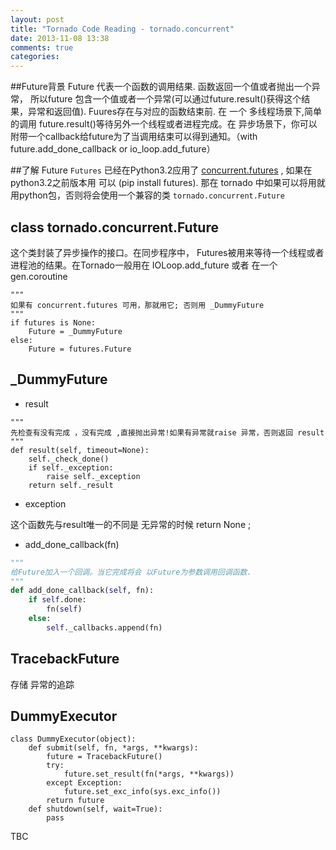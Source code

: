 ```yaml
---
layout: post
title: "Tornado Code Reading - tornado.concurrent"
date: 2013-11-08 13:38
comments: true
categories: 
---
```


##Future背景
Future 代表一个函数的调用结果. 函数返回一个值或者抛出一个异常， 所以future 包含一个值或者一个异常(可以通过future.result()获得这个结果，异常和返回值). Fuures存在与对应的函数结束前. 在 一个  多线程场景下,简单的调用 future.result()等待另外一个线程或者进程完成。在 异步场景下，你可以附带一个callback给future为了当调用结束可以得到通知。（with future.add_done_callback or io_loop.add_future） 

##了解 Future
`Futures` 已经在Python3.2应用了 [concurrent.futures](http://python.readthedocs.org/en/latest/library/concurrent.futures.html#concurrent.futures) , 如果在python3.2之前版本用 可以 (pip install futures). 那在 tornado 中如果可以将用就用python包，否则将会使用一个兼容的类 `tornado.concurrent.Future` 


## class tornado.concurrent.Future
这个类封装了异步操作的接口。在同步程序中， Futures被用来等待一个线程或者进程池的结果。在Tornado一般用在 IOLoop.add_future 或者 在一个 gen.coroutine 


```
"""
如果有 concurrent.futures 可用，那就用它; 否则用 _DummyFuture 
"""
if futures is None:
    Future = _DummyFuture
else:
    Future = futures.Future
```


## _DummyFuture

 - result

```
"""
先检查有没有完成 ，没有完成 ,直接抛出异常!如果有异常就raise 异常，否则返回 result
"""
def result(self, timeout=None):
	self._check_done()
	if self._exception:
		raise self._exception
	return self._result
```
 - exception

这个函数先与result唯一的不同是 无异常的时候 return None ;

 - add_done_callback(fn)

```python
"""
给Future加入一个回调。当它完成将会 以Future为参数调用回调函数. 
"""
def add_done_callback(self, fn):
	if self.done:
		fn(self)
	else:
		self._callbacks.append(fn)
```

## TracebackFuture
存储 异常的追踪


## DummyExecutor
```
class DummyExecutor(object):
	def submit(self, fn, *args, **kwargs):
		future = TracebackFuture()
		try:
			future.set_result(fn(*args, **kwargs))
		except Exception:
			future.set_exc_info(sys.exc_info())
		return future
	def shutdown(self, wait=True):
		pass
```



TBC
